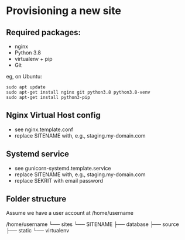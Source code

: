 Provisioning a new site
=======================

## Required packages:

* nginx
* Python 3.8
* virtualenv + pip
* Git

eg, on Ubuntu:

    sudo apt update
    sudo apt-get install nginx git python3.8 python3.8-venv
    sudo apt-get install python3-pip

## Nginx Virtual Host config

* see nginx.template.conf
* replace SITENAME with, e.g., staging.my-domain.com

## Systemd service

* see gunicorn-systemd.template.service
* replace SITENAME with, e.g., staging.my-domain.com
* replace SEKRIT with email password

## Folder structure
Assume we have a user account at /home/username

/home/username
└── sites
    └── SITENAME
        ├── database
        ├── source
        ├── static
        └── virtualenv
